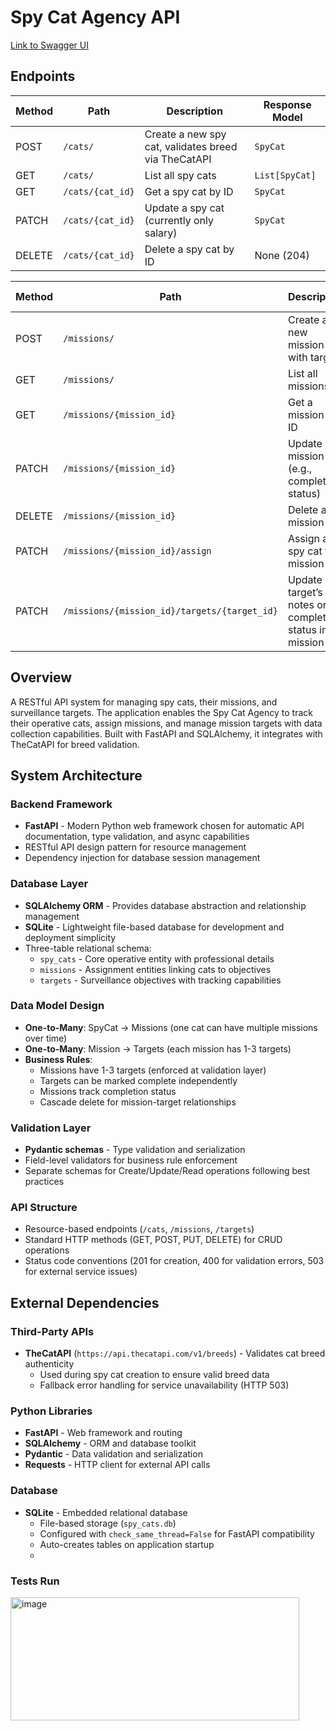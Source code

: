 # Spy Cat Agency API
[Link to Swagger UI](https://lfj7rc-8000.csb.app/docs#/)

## Endpoints

| Method | Path             | Description                                         | Response Model |
| ------ | ---------------- | --------------------------------------------------- | -------------- |
| POST   | `/cats/`         | Create a new spy cat, validates breed via TheCatAPI | `SpyCat`       |
| GET    | `/cats/`         | List all spy cats                                   | `List[SpyCat]` |
| GET    | `/cats/{cat_id}` | Get a spy cat by ID                                 | `SpyCat`       |
| PATCH  | `/cats/{cat_id}` | Update a spy cat (currently only salary)            | `SpyCat`       |
| DELETE | `/cats/{cat_id}` | Delete a spy cat by ID                              | None (204)     |

| Method | Path                                         | Description                                               | Response Model  |
| ------ | -------------------------------------------- | --------------------------------------------------------- | --------------- |
| POST   | `/missions/`                                 | Create a new mission with targets                         | `Mission`       |
| GET    | `/missions/`                                 | List all missions                                         | `List[Mission]` |
| GET    | `/missions/{mission_id}`                     | Get a mission by ID                                       | `Mission`       |
| PATCH  | `/missions/{mission_id}`                     | Update mission (e.g., complete status)                    | `Mission`       |
| DELETE | `/missions/{mission_id}`                     | Delete a mission                                          | None (204)      |
| PATCH  | `/missions/{mission_id}/assign`              | Assign a spy cat to a mission                             | `Mission`       |
| PATCH  | `/missions/{mission_id}/targets/{target_id}` | Update a target’s notes or completion status in a mission | `Target`        |


## Overview

A RESTful API system for managing spy cats, their missions, and surveillance targets. The application enables the Spy Cat Agency to track their operative cats, assign missions, and manage mission targets with data collection capabilities. Built with FastAPI and SQLAlchemy, it integrates with TheCatAPI for breed validation.

## System Architecture

### Backend Framework
- **FastAPI** - Modern Python web framework chosen for automatic API documentation, type validation, and async capabilities
- RESTful API design pattern for resource management
- Dependency injection for database session management

### Database Layer
- **SQLAlchemy ORM** - Provides database abstraction and relationship management
- **SQLite** - Lightweight file-based database for development and deployment simplicity
- Three-table relational schema:
  - `spy_cats` - Core operative entity with professional details
  - `missions` - Assignment entities linking cats to objectives
  - `targets` - Surveillance objectives with tracking capabilities

### Data Model Design
- **One-to-Many**: SpyCat → Missions (one cat can have multiple missions over time)
- **One-to-Many**: Mission → Targets (each mission has 1-3 targets)
- **Business Rules**:
  - Missions have 1-3 targets (enforced at validation layer)
  - Targets can be marked complete independently
  - Missions track completion status
  - Cascade delete for mission-target relationships

### Validation Layer
- **Pydantic schemas** - Type validation and serialization
- Field-level validators for business rule enforcement
- Separate schemas for Create/Update/Read operations following best practices

### API Structure
- Resource-based endpoints (`/cats`, `/missions`, `/targets`)
- Standard HTTP methods (GET, POST, PUT, DELETE) for CRUD operations
- Status code conventions (201 for creation, 400 for validation errors, 503 for external service issues)

## External Dependencies

### Third-Party APIs
- **TheCatAPI** (`https://api.thecatapi.com/v1/breeds`) - Validates cat breed authenticity
  - Used during spy cat creation to ensure valid breed data
  - Fallback error handling for service unavailability (HTTP 503)

### Python Libraries
- **FastAPI** - Web framework and routing
- **SQLAlchemy** - ORM and database toolkit
- **Pydantic** - Data validation and serialization
- **Requests** - HTTP client for external API calls

### Database
- **SQLite** - Embedded relational database
  - File-based storage (`spy_cats.db`)
  - Configured with `check_same_thread=False` for FastAPI compatibility
  - Auto-creates tables on application startup
  - 
### Tests Run
<img width="462" height="197" alt="image" src="https://github.com/user-attachments/assets/3e14c0d6-99bc-4195-ab0b-f0e50c67b27c" />

